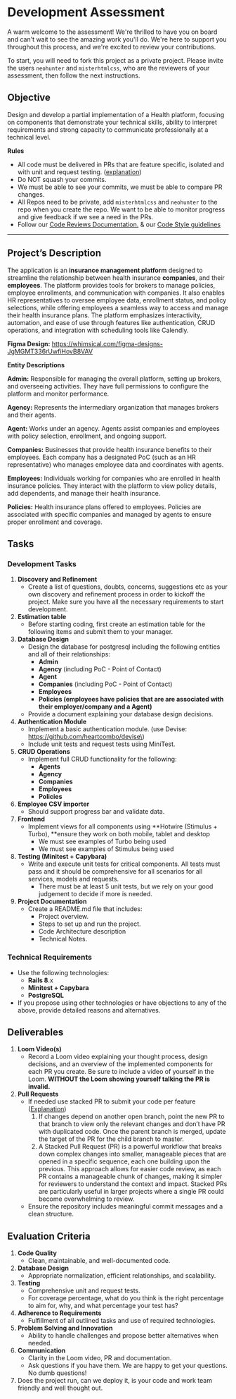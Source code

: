 # Development Assessment

A warm welcome to the assessment! We're thrilled to have you on board and can't wait to see the amazing work you'll do. We're here to support you throughout this process, and we're excited to review your contributions.

To start, you will need to fork this project as a private project. Please invite the users `neohunter` and `misterhtmlcss`, who are the reviewers of your assessment, then follow the next instructions.


## Objective

Design and develop a partial implementation of a Health platform, focusing on components that demonstrate your technical skills, ability to interpret requirements and strong capacity to communicate professionally at a technical level.

**Rules**

- All code must be delivered in PRs that are feature specific, isolated and with unit and request testing. \([explanation](https://axolo.co/blog/p/managing-stacked-pr)\)
- Do NOT squash your commits.
- We must be able to see your commits, we must be able to compare PR changes.
- All Repos need to be private, add `misterhtmlcss` and `neohunter` to the repo when you create the repo. We want to be able to monitor progress and give feedback if we see a need in the PRs.
- Follow our [ Code Reviews Documentation.](https://docs.google.com/document/d/1UgpuoIHZXAKz0SubjoqSGI7afmDxPRS78eQTyPLP4m4/edit?tab=t.0) & our [Code Style guidelines](https://docs.google.com/document/d/1pDiwiqPaatbHWVCdfDOTLIOdzRwi00YxGohLKrh2X18/edit?usp=sharing)

---
## Project’s Description

The application is an **insurance management platform** designed to streamline the relationship between health insurance **companies**, and their **employees**. The platform provides tools for brokers to manage policies, employee enrollments, and communication with companies. It also enables HR representatives to oversee employee data, enrollment status, and policy selections, while offering employees a seamless way to access and manage their health insurance plans. The platform emphasizes interactivity, automation, and ease of use through features like authentication, CRUD operations, and integration with scheduling tools like Calendly.

**Figma Design:** https://whimsical.com/figma-designs-JgMGMT336rUwfiHovB8VAV

**Entity Descriptions**

**Admin:** Responsible for managing the overall platform, setting up brokers, and overseeing activities. They have full permissions to configure the platform and monitor performance.

**Agency:** Represents the intermediary organization that manages brokers and their agents.

**Agent:** Works under an agency. Agents assist companies and employees with policy selection, enrollment, and ongoing support.

**Companies:** Businesses that provide health insurance benefits to their employees. Each company has a designated PoC \(such as an HR representative\) who manages employee data and coordinates with agents.

**Employees:** Individuals working for companies who are enrolled in health insurance policies. They interact with the platform to view policy details, add dependents, and manage their health insurance.

**Policies:** Health insurance plans offered to employees. Policies are associated with specific companies and managed by agents to ensure proper enrollment and coverage.

## Tasks

### Development Tasks

1. **Discovery and Refinement**
    - Create a list of questions, doubts, concerns, suggestions etc as your own discovery and refinement process in order to kickoff the project. Make sure you have all the necessary requirements to start development.
2. **Estimation table**
    - Before starting coding, first create an estimation table for the following items and submit them to your manager.
3. **Database Design**
    - Design the database for postgresql including the following entities and all of their relationships:
        - **Admin**
        - **Agency** \(including PoC - Point of Contact\)
        - **Agent**
        - **Companies** \(including PoC - Point of Contact\)
        - **Employees**
        - **Policies \(employees have policies that are are associated with their employer/company and a Agent\)**
    - Provide a document explaining your database design decisions.
4. **Authentication Module**
    - Implement a basic authentication module. \(use Devise: https://github.com/heartcombo/devise\)
    - Include unit tests and request tests using MiniTest.
5. **CRUD Operations**
    - Implement full CRUD functionality for the following:
        - **Agents**
        - **Agency**
        - **Companies**
        - **Employees**
        - **Policies**
6. **Employee CSV importer**
    - Should support progress bar and validate data.
7. **Frontend**
    - Implement views for all components using **Hotwire \(Stimulus \+ Turbo\), **ensure they work on both mobile, tablet and desktop
        - We must see examples of Turbo being used
        - We must see examples of Stimulus being used
8. **Testing \(Minitest \+ Capybara\)**
    - Write and execute unit tests for critical components. All tests must pass and it should be comprehensive for all scenarios for all services, models and requests.
        - There must be at least 5 unit tests, but we rely on your good judgement to decide if more is needed.
9. **Project Documentation**
    - Create a README.md file that includes:
        - Project overview.
        - Steps to set up and run the project.
        - Code Architecture description
        - Technical Notes.

### Technical Requirements

- Use the following technologies:
    - **Rails 8**.x
    - **Minitest \+ Capybara**
    - **PostgreSQL**
- If you propose using other technologies or have objections to any of the above, provide detailed reasons and alternatives.

## Deliverables

1. **Loom Video\(s\)**
    - Record a Loom video explaining your thought process, design decisions, and an overview of the implemented components for each PR you create. Be sure to include a video of yourself in the Loom. **WITHOUT the Loom showing yourself talking the PR is invalid.**
2. **Pull Requests**
    - If needed use stacked PR to submit your code per feature \([Explanation](https://axolo.co/blog/p/managing-stacked-pr)\)
        1. If changes depend on another open branch, point the new PR to that branch to view only the relevant changes and don’t have PR with duplicated code. Once the parent branch is merged, update the target of the PR for the child branch to master.
        2. A Stacked Pull Request \(PR\) is a powerful workflow that breaks down complex changes into smaller, manageable pieces that are opened in a specific sequence, each one building upon the previous. This approach allows for easier code review, as each PR contains a manageable chunk of changes, making it simpler for reviewers to understand the context and impact. Stacked PRs are particularly useful in larger projects where a single PR could become overwhelming to review.
    - Ensure the repository includes meaningful commit messages and a clean structure.

## Evaluation Criteria

1. **Code Quality**
    - Clean, maintainable, and well-documented code.
2. **Database Design**
    - Appropriate normalization, efficient relationships, and scalability.
3. **Testing**
    - Comprehensive unit and request tests.
    - For coverage percentage, what do you think is the right percentage to aim for, why, and what percentage your test has?
4. **Adherence to Requirements**
    - Fulfillment of all outlined tasks and use of required technologies.
5. **Problem Solving and Innovation**
    - Ability to handle challenges and propose better alternatives when needed.
6. **Communication**
    - Clarity in the Loom video, PR and documentation.
    - Ask questions if you have them. We are happy to get your questions. No dumb questions\!
7. Does the project run, can we deploy it, is your code and work team friendly and well thought out.


